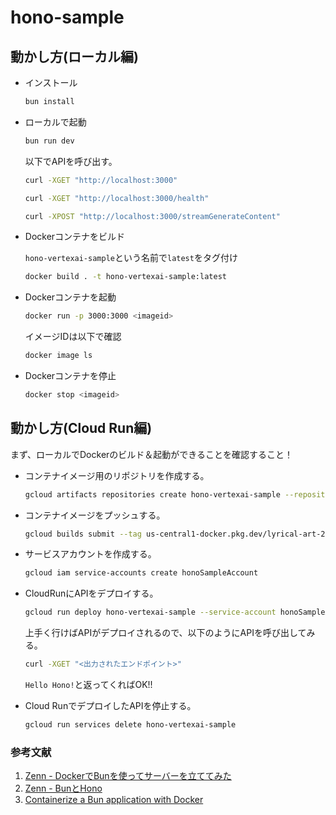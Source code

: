 # hono-sample

## 動かし方(ローカル編)

- インストール

    ```bash
    bun install
    ```

- ローカルで起動

    ```bash
    bun run dev
    ```

    以下でAPIを呼び出す。

    ```bash
    curl -XGET "http://localhost:3000"
    ```

    ```bash
    curl -XGET "http://localhost:3000/health"
    ``` 

    ```bash
    curl -XPOST "http://localhost:3000/streamGenerateContent"
    ```

- Dockerコンテナをビルド

    `hono-vertexai-sample`という名前で`latest`をタグ付け

    ```bash 
    docker build . -t hono-vertexai-sample:latest
    ```

- Dockerコンテナを起動

    ```bash
    docker run -p 3000:3000 <imageid>
    ```

    イメージIDは以下で確認

    ```bash
    docker image ls
    ```

- Dockerコンテナを停止

    ```bash
    docker stop <imageid>
    ```

## 動かし方(Cloud Run編)

まず、ローカルでDockerのビルド＆起動ができることを確認すること！

- コンテナイメージ用のリポジトリを作成する。

    ```bash
    gcloud artifacts repositories create hono-vertexai-sample --repository-format docker --location us-central1
    ```

- コンテナイメージをプッシュする。

    ```bash
    gcloud builds submit --tag us-central1-docker.pkg.dev/lyrical-art-273306/hono-vertexai-sample/sample
    ```

- サービスアカウントを作成する。

    ```bash
    gcloud iam service-accounts create honoSampleAccount
    ```

- CloudRunにAPIをデプロイする。

    ```bash 
    gcloud run deploy hono-vertexai-sample --service-account honoSampleAccount@lyrical-art-273306.iam.gserviceaccount.com  --image us-central1-docker.pkg.dev/lyrical-art-273306/hono-vertexai-sample/sample
    ```

    上手く行けばAPIがデプロイされるので、以下のようにAPIを呼び出してみる。

    ```bash
    curl -XGET "<出力されたエンドポイント>"
    ```

    `Hello Hono!`と返ってくればOK!!

- Cloud RunでデプロイしたAPIを停止する。

    ```bash
    gcloud run services delete hono-vertexai-sample
    ```

### 参考文献
1. [Zenn - DockerでBunを使ってサーバーを立ててみた](https://zenn.dev/nanasi_1/articles/6375c0fbaa3b8d)
2. [Zenn - BunとHono](https://zenn.dev/yusukebe/articles/efa173ab4b9360)
3. [Containerize a Bun application with Docker](https://bun.sh/guides/ecosystem/docker)